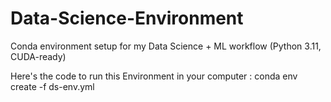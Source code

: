 # Data-Science-Environment
Conda environment setup for my Data Science + ML workflow (Python 3.11, CUDA-ready)

Here's the code to run this Environment in your computer : 
conda env create -f ds-env.yml
